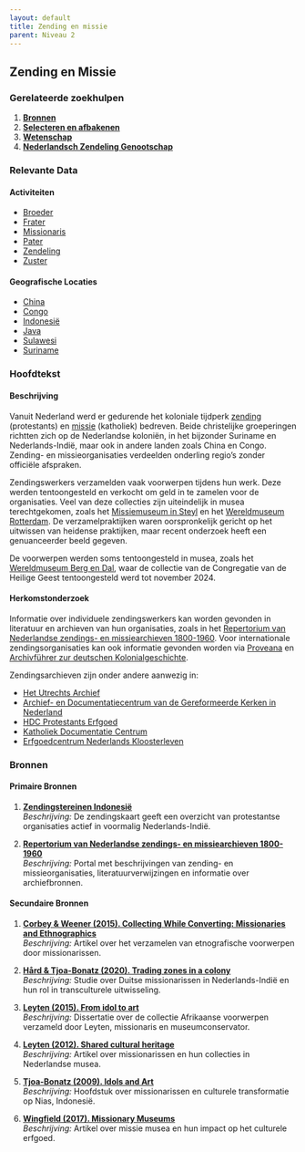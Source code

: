 ```yaml
---
layout: default
title: Zending en missie
parent: Niveau 2
---
```

## Zending en Missie

### Gerelateerde zoekhulpen
1. **[Bronnen](niveau1/Dutch/Bronnen_20240425.yml)**
2. **[Selecteren en afbakenen](niveau1/Dutch/SelecterenEnAfbakenen_20240425.yml)** 
3. **[Wetenschap](niveau2/Dutch/Science_20240814.yml)**
4. **[Nederlandsch Zendeling Genootschap](niveau3/Dutch/NZG_20240314.yml)**


### Relevante Data

#### Activiteiten
- [Broeder](http://www.wikidata.org/entity/Q16824629)
- [Frater](http://vocab.getty.edu/aat/300266789)
- [Missionaris](http://www.wikidata.org/entity/Q219477)
- [Pater](http://www.wikidata.org/entity/Q435940)
- [Zendeling](http://www.wikidata.org/entity/Q20746152)
- [Zuster](https://www.wikidata.org/entity/Q191808)

#### Geografische Locaties
- [China](https://www.geonames.org/1814991)
- [Congo](https://www.geonames.org/203312)
- [Indonesië](https://www.geonames.org/1643084)
- [Java](https://www.geonames.org/1642673)
- [Sulawesi](https://www.geonames.org/9062340)
- [Suriname](https://www.geonames.org/3382998)



### Hoofdtekst

#### Beschrijving

Vanuit Nederland werd er gedurende het koloniale tijdperk [zending](https://data.indischherinneringscentrum.nl/ied/104099) (protestants) en [missie](https://hdl.handle.net/20.500.11840/termmaster25128) (katholiek) bedreven. Beide christelijke groeperingen richtten zich op de Nederlandse koloniën, in het bijzonder Suriname en Nederlands-Indië, maar ook in andere landen zoals China en Congo. Zending- en missieorganisaties verdeelden onderling regio’s zonder officiële afspraken.  

Zendingswerkers verzamelden vaak voorwerpen tijdens hun werk. Deze werden tentoongesteld en verkocht om geld in te zamelen voor de organisaties. Veel van deze collecties zijn uiteindelijk in musea terechtgekomen, zoals het [Missiemuseum in Steyl](https://www.wikidata.org/entity/Q2534749) en het [Wereldmuseum Rotterdam](https://www.wikidata.org/entity/Q2042754). De verzamelpraktijken waren oorspronkelijk gericht op het uitwissen van heidense praktijken, maar recent onderzoek heeft een genuanceerder beeld gegeven.  

De voorwerpen werden soms tentoongesteld in musea, zoals het [Wereldmuseum Berg en Dal](https://www.wikidata.org/entity/Q2470853), waar de collectie van de Congregatie van de Heilige Geest tentoongesteld werd tot november 2024.

#### Herkomstonderzoek

Informatie over individuele zendingswerkers kan worden gevonden in literatuur en archieven van hun organisaties, zoals in het [Repertorium van Nederlandse zendings- en missiearchieven 1800-1960](https://resources.huygens.knaw.nl/repertoriumzendingmissie). Voor internationale zendingsorganisaties kan ook informatie gevonden worden via [Proveana](https://www.proveana.de/en/start) en [Archivführer zur deutschen Kolonialgeschichte](https://archivfuehrer-kolonialzeit.de).

Zendingsarchieven zijn onder andere aanwezig in:  
- [Het Utrechts Archief](https://hetutrechtsarchief.nl/)
- [Archief- en Documentatiecentrum van de Gereformeerde Kerken in Nederland](https://adckampen.nl/)
- [HDC Protestants Erfgoed](https://vu.nl/nl/over-de-vu/diensten/universiteitsbibliotheek/meer-over/collectie-hdc-protestants-erfgoed)
- [Katholiek Documentatie Centrum](https://www.ru.nl/kdc/)
- [Erfgoedcentrum Nederlands Kloosterleven](https://erfgoedkloosterleven.nl/)



### Bronnen

#### Primaire Bronnen

1. **[Zendingstereinen Indonesië](https://resources.huygens.knaw.nl/media/missiezending/afb/zendingsterreinenindonesie.jpg)**  
   *Beschrijving:* De zendingskaart geeft een overzicht van protestantse organisaties actief in voormalig Nederlands-Indië.

2. **[Repertorium van Nederlandse zendings- en missiearchieven 1800-1960](https://resources.huygens.knaw.nl/repertoriumzendingmissie)**  
   *Beschrijving:* Portal met beschrijvingen van zending- en missieorganisaties, literatuurverwijzingen en informatie over archiefbronnen.

#### Secundaire Bronnen

1. **[Corbey & Weener (2015). Collecting While Converting: Missionaries and Ethnographics](https://research.tilburguniversity.edu/files/7806097/Corbey_Weener_2015.pdf)**  
   *Beschrijving:* Artikel over het verzamelen van etnografische voorwerpen door missionarissen.

2. **[Hård & Tjoa-Bonatz (2020). Trading zones in a colony](https://dx.doi.org/10.1177/0306312720925913)**  
   *Beschrijving:* Studie over Duitse missionarissen in Nederlands-Indië en hun rol in transculturele uitwisseling.

3. **[Leyten (2015). From idol to art](https://research.tilburguniversity.edu/files/5749831/Leijten_From_idol_15_04_2015.pdf)**  
   *Beschrijving:* Dissertatie over de collectie Afrikaanse voorwerpen verzameld door Leyten, missionaris en museumconservator.

4. **[Leyten (2012). Shared cultural heritage](https://doi.org/10.2752/175183412X13286288798051)**  
   *Beschrijving:* Artikel over missionarissen en hun collecties in Nederlandse musea.

5. **[Tjoa-Bonatz (2009). Idols and Art](https://doi.org/10.1057/9780230235458_5)**  
   *Beschrijving:* Hoofdstuk over missionarissen en culturele transformatie op Nias, Indonesië.

6. **[Wingfield (2017). Missionary Museums](https://doi.org/10.5040/9781474255554.ch-026)**  
   *Beschrijving:* Artikel over missie musea en hun impact op het culturele erfgoed.

